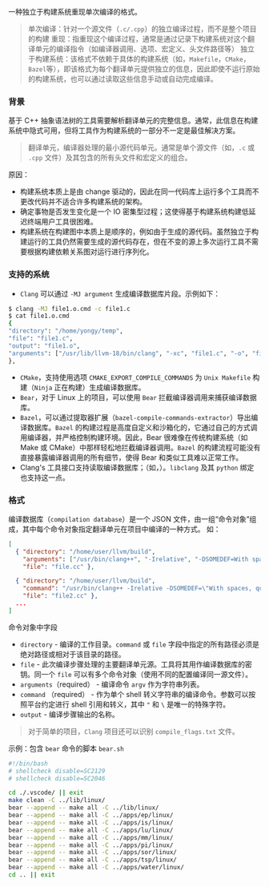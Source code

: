 一种独立于构建系统重现单次编译的格式。
> 单次编译：针对一个源文件（`.c/.cpp`）的独立编译过程，而不是整个项目的构建
> 重现：指重现这个编译过程，通常是通过记录下构建系统对这个翻译单元的编译指令（如编译器调用、选项、宏定义、头文件路径等）
> 独立于构建系统：该格式不依赖于具体的构建系统（如，`Makefile`，`CMake`，`Bazel`等），即该格式为每个翻译单元提供独立的信息，因此即使不运行原始的构建系统，也可以通过读取这些信息手动或自动完成编译。

### 背景
基于 C++ 抽象语法树的工具需要解析翻译单元的完整信息。通常，此信息在构建系统中隐式可用，但将工具作为构建系统的一部分不一定是最佳解决方案。
> 翻译单元，编译器处理的最小源代码单元。通常是单个源文件（如，`.c` 或 `.cpp` 文件）及其包含的所有头文件和宏定义的组合。

原因：
- 构建系统本质上是由 change 驱动的，因此在同一代码库上运行多个工具而不更改代码并不适合许多构建系统的架构。
- 确定事物是否发生变化是一个 IO 密集型过程；这使得基于构建系统构建低延迟终端用户工具很困难。
- 构建系统在构建图中本质上是顺序的，例如由于生成的源代码。虽然独立于构建运行的工具仍然需要生成的源代码存在，但在不变的源上多次运行工具不需要根据构建依赖关系图对运行进行序列化。

### 支持的系统
- `Clang` 可以通过 `-MJ argument` 生成编译数据库片段。示例如下：
```sh
$ clang -MJ file1.o.cmd -c file1.c
$ cat file1.o.cmd 
{ 
"directory": "/home/yongy/temp", 
"file": "file1.c", 
"output": "file1.o", 
"arguments": ["/usr/lib/llvm-18/bin/clang", "-xc", "file1.c", "-o", "file1.o", "-c", "--target=x86_64-pc-linux-gnu"]
},
```
- `CMake`，支持使用选项 `CMAKE_EXPORT_COMPILE_COMMANDS` 为 `Unix Makefile` 构建（`Ninja` 正在构建）生成编译数据库。
- `Bear`，对于 Linux 上的项目，可以使用 `Bear` 拦截编译器调用来捕获编译数据库。
- `Bazel`，可以通过提取器扩展（`bazel-compile-commands-extractor`）导出编译数据库。`Bazel` 的构建过程是高度自定义和沙箱化的，它通过自己的方式调用编译器，并严格控制构建环境。因此，Bear 很难像在传统构建系统（如 Make 或 CMake）中那样轻松地拦截编译器调用。`Bazel` 的构建流程可能没有直接暴露编译器调用的所有细节，使得 Bear 和类似工具难以正常工作。
- Clang's 工具接口支持读取编译数据库；（如，）。`libclang` 及其 `python` 绑定也支持这一点。

### 格式
编译数据库（`compilation database`）是一个 JSON 文件，由一组“命令对象”组成，其中每个命令对象指定翻译单元在项目中编译的一种方式。
如：
```json
[
  { "directory": "/home/user/llvm/build",
    "arguments": ["/usr/bin/clang++", "-Irelative", "-DSOMEDEF=With spaces, quotes and \\-es.", "-c", "-o", "file.o", "file.cc"],
    "file": "file.cc" },

  { "directory": "/home/user/llvm/build",
    "command": "/usr/bin/clang++ -Irelative -DSOMEDEF=\"With spaces, quotes and \\-es.\" -c -o file.o file.cc",
    "file": "file2.cc" },
  ...
]
```
命令对象中字段
- `directory` - 编译的工作目录。`command` 或 `file` 字段中指定的所有路径必须是绝对路径或相对于该目录的路径。
- `file` - 此次编译步骤处理的主要翻译单元源。工具将其用作编译数据库的密钥。同一个 `file` 可以有多个命令对象（使用不同的配置编译同一源文件）。
- `arguments`（required） - 编译命令 `argv` 作为字符串列表。
- `command` （required） - 作为单个 shell 转义字符串的编译命令。参数可以按照平台约定进行 shell 引用和转义，其中 `"` 和 `\` 是唯一的特殊字符。
- `output` - 编译步骤输出的名称。

> 对于简单的项目，`Clang` 项目还可以识别 `compile_flags.txt` 文件。


示例：包含 `bear` 命令的脚本 `bear.sh`
```sh
#!/bin/bash
# shellcheck disable=SC2129
# shellcheck disable=SC2046

cd ./.vscode/ || exit
make clean -C ../lib/linux/
bear --append -- make all -C ../lib/linux/
bear --append -- make all -C ../apps/ep/linux/
bear --append -- make all -C ../apps/is/linux/
bear --append -- make all -C ../apps/lu/linux/
bear --append -- make all -C ../apps/mm/linux/
bear --append -- make all -C ../apps/pi/linux/
bear --append -- make all -C ../apps/sor/linux/
bear --append -- make all -C ../apps/tsp/linux/
bear --append -- make all -C ../apps/water/linux/
cd .. || exit
```